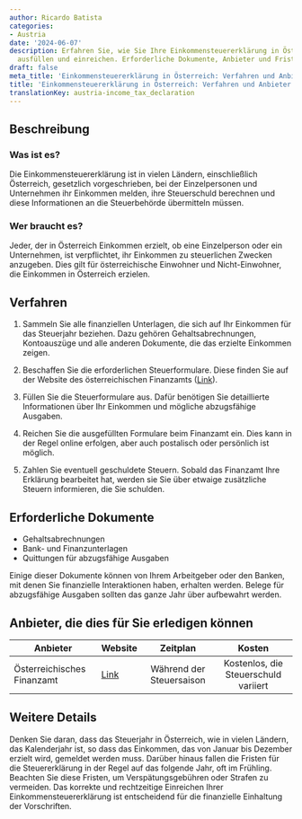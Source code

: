 ```yaml
---
author: Ricardo Batista
categories:
- Austria
date: '2024-06-07'
description: Erfahren Sie, wie Sie Ihre Einkommensteuererklärung in Österreich korrekt
  ausfüllen und einreichen. Erforderliche Dokumente, Anbieter und Fristen erklärt.
draft: false
meta_title: 'Einkommensteuererklärung in Österreich: Verfahren und Anbieter'
title: 'Einkommensteuererklärung in Österreich: Verfahren und Anbieter'
translationKey: austria-income_tax_declaration
---
```



## Beschreibung
### Was ist es?
Die Einkommensteuererklärung ist in vielen Ländern, einschließlich Österreich, gesetzlich vorgeschrieben, bei der Einzelpersonen und Unternehmen ihr Einkommen melden, ihre Steuerschuld berechnen und diese Informationen an die Steuerbehörde übermitteln müssen.

### Wer braucht es?
Jeder, der in Österreich Einkommen erzielt, ob eine Einzelperson oder ein Unternehmen, ist verpflichtet, ihr Einkommen zu steuerlichen Zwecken anzugeben. Dies gilt für österreichische Einwohner und Nicht-Einwohner, die Einkommen in Österreich erzielen.

## Verfahren

1. Sammeln Sie alle finanziellen Unterlagen, die sich auf Ihr Einkommen für das Steuerjahr beziehen. Dazu gehören Gehaltsabrechnungen, Kontoauszüge und alle anderen Dokumente, die das erzielte Einkommen zeigen.

2. Beschaffen Sie die erforderlichen Steuerformulare. Diese finden Sie auf der Website des österreichischen Finanzamts ([Link](https://www.bmf.gv.at/)).

3. Füllen Sie die Steuerformulare aus. Dafür benötigen Sie detaillierte Informationen über Ihr Einkommen und mögliche abzugsfähige Ausgaben.

4. Reichen Sie die ausgefüllten Formulare beim Finanzamt ein. Dies kann in der Regel online erfolgen, aber auch postalisch oder persönlich ist möglich.

5. Zahlen Sie eventuell geschuldete Steuern. Sobald das Finanzamt Ihre Erklärung bearbeitet hat, werden sie Sie über etwaige zusätzliche Steuern informieren, die Sie schulden.

## Erforderliche Dokumente
- Gehaltsabrechnungen
- Bank- und Finanzunterlagen
- Quittungen für abzugsfähige Ausgaben

Einige dieser Dokumente können von Ihrem Arbeitgeber oder den Banken, mit denen Sie finanzielle Interaktionen haben, erhalten werden. Belege für abzugsfähige Ausgaben sollten das ganze Jahr über aufbewahrt werden.

## Anbieter, die dies für Sie erledigen können

| Anbieter        |     Website     |     Zeitplan    |       Kosten      |
| --------------- | --------------- |  :-------------: | :-------------: |
| Österreichisches Finanzamt    | [Link](https://www.bmf.gv.at/)      |      Während der Steuersaison      |        Kostenlos, die Steuerschuld variiert       |

## Weitere Details
Denken Sie daran, dass das Steuerjahr in Österreich, wie in vielen Ländern, das Kalenderjahr ist, so dass das Einkommen, das von Januar bis Dezember erzielt wird, gemeldet werden muss. Darüber hinaus fallen die Fristen für die Steuererklärung in der Regel auf das folgende Jahr, oft im Frühling. Beachten Sie diese Fristen, um Verspätungsgebühren oder Strafen zu vermeiden. Das korrekte und rechtzeitige Einreichen Ihrer Einkommensteuererklärung ist entscheidend für die finanzielle Einhaltung der Vorschriften.